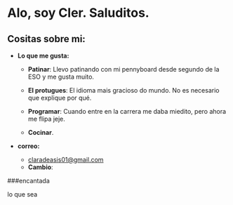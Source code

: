 # **Alo, soy Cler. Saluditos.**

## **Cositas sobre mi:**

* **Lo que me gusta:**
    * **Patinar**: Llevo patinando con mi pennyboard desde segundo de la ESO y me gusta muito.

    * **El protugues**: El idioma mais gracioso do mundo. No es necesario que explique por qué.
    
    * **Programar**: Cuando entre en la carrera me daba miedito, pero ahora me flipa jeje.
    
    * **Cocinar**.

* **correo:**

    * claradeasis01@gmail.com
    * **Cambio**:

###encantada

lo que sea
